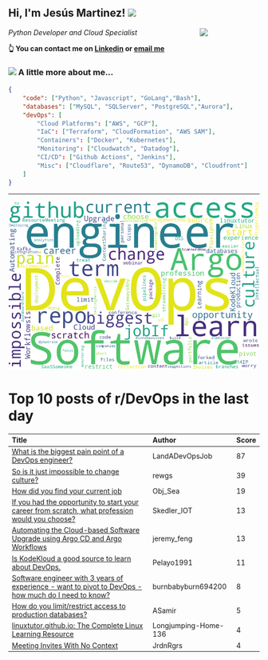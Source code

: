 <!--
**jmartinezl/jmartinezl** is a ✨ _special_ ✨ repository because its `README.md` (this file) appears on your GitHub profile.

Here are some ideas to get you started:

- 🔭 I’m currently working on ...
- 🌱 I’m currently learning ...
- 👯 I’m looking to collaborate on ...
- 🤔 I’m looking for help with ...
- 💬 Ask me about ...
- 📫 How to reach me: ...
- 😄 Pronouns: ...
- ⚡ Fun fact: ...
-->

<h2>Hi, I'm Jesús Martinez! <img src="https://media.giphy.com/media/WUlplcMpOCEmTGBtBW/giphy.gif" width="30"> </h2>
<img align='right' src="https://media.giphy.com/media/NytMLKyiaIh6VH9SPm/giphy.gif" width="120">
<p><em>Python Developer and Cloud Specialist
</em></p>

**👆 You can contact me on [Linkedin](https://www.linkedin.com/in/jes%C3%BAs-martinez-2b7b10104/) or [email me](mailto:jesus.mtz.lorenzo@gmail.com)**

### <img src="https://media.giphy.com/media/VgCDAzcKvsR6OM0uWg/giphy.gif" width="50"> A little more about me...  

```json
{
    "code": ["Python", "Javascript", "GoLang","Bash"],
    "databases": ["MySQL", "SQLServer", "PostgreSQL","Aurora"],
    "devOps": [
        "Cloud Platforms": ["AWS", "GCP"],
        "IaC": ["Terraform", "CloudFormation", "AWS SAM"],
        "Containers": ["Docker", "Kubernetes"],
        "Monitoring": ["Cloudwatch", "Datadog"],
        "CI/CD": ["Github Actions", "Jenkins"],
        "Misc": ["Cloudflare", "Route53", "DynamoDB", "Cloudfront"]
    ]
}
```
---

![Wordcloud](./cloud.png)

# Top 10 posts of r/DevOps in the last day

| Title | Author | Score |
|:---|:---|:---|
| [What is the biggest pain point of a DevOps engineer?](https://www.reddit.com/r/devops/comments/1606cd1/what_is_the_biggest_pain_point_of_a_devops/) | LandADevOpsJob | 87 |
| [So is it just impossible to change culture?](https://www.reddit.com/r/devops/comments/1608lic/so_is_it_just_impossible_to_change_culture/) | rewgs | 39 |
| [How did you find your current job](https://www.reddit.com/r/devops/comments/1606ww4/how_did_you_find_your_current_job/) | Obj_Sea | 19 |
| [If you had the opportunity to start your career from scratch, what profession would you choose?](https://www.reddit.com/r/devops/comments/1603tmt/if_you_had_the_opportunity_to_start_your_career/) | Skedler_IOT | 13 |
| [Automating the Cloud-based Software Upgrade using Argo CD and Argo Workflows](https://www.reddit.com/r/devops/comments/160uoy5/automating_the_cloudbased_software_upgrade_using/) | jeremy_feng | 13 |
| [Is KodeKloud a good source to learn about DevOps.](https://www.reddit.com/r/devops/comments/160s8dv/is_kodekloud_a_good_source_to_learn_about_devops/) | Pelayo1991 | 11 |
| [Software engineer with 3 years of experience - want to pivot to DevOps - how much do I need to know?](https://www.reddit.com/r/devops/comments/160eijy/software_engineer_with_3_years_of_experience_want/) | burnbabyburn694200 | 8 |
| [How do you limit/restrict access to production databases?](https://www.reddit.com/r/devops/comments/160cbrm/how_do_you_limitrestrict_access_to_production/) | ASamir | 5 |
| [linuxtutor.github.io: The Complete Linux Learning Resource](https://www.reddit.com/r/devops/comments/1602o1w/linuxtutorgithubio_the_complete_linux_learning/) | Longjumping-Home-136 | 4 |
| [Meeting Invites With No Context](https://www.reddit.com/r/devops/comments/160au2b/meeting_invites_with_no_context/) | JrdnRgrs | 4 |
